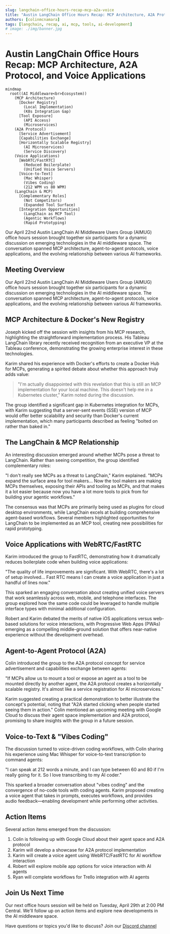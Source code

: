 ```yaml
---
slug: langchain-office-hours-recap-mcp-a2a-voice
title: "Austin LangChain Office Hours Recap: MCP Architecture, A2A Protocol, and Voice Applications"
authors: [colinmcnamara]
tags: [langchain, recap, ai, mcp, tools, ai-development]
# image: ./img/banner.jpg
---
```


# Austin LangChain Office Hours Recap: MCP Architecture, A2A Protocol, and Voice Applications

```mermaid
mindmap
  root((AI Middleware<br>Ecosystem))
    (MCP Architecture)
      [Docker Registry]
        (Local Implementation)
        (K8s Integration Gap)
      [Tool Exposure]
        (API Access)
        (Microservices)
    (A2A Protocol)
      [Service Advertisement]
      [Capabilities Exchange]
      [Horizontally Scalable Registry]
        (AI Microservices)
        (Service Discovery)
    (Voice Applications)
      [WebRTC/FastRTC]
        (Reduced Boilerplate)
        (Unified Voice Servers)
      [Voice-to-Text]
        (Mac Whisper)
        (Vibes Coding)
        (212 WPM vs 80 WPM)
    (LangChain & MCP)
      [Complementary Roles]
        (Not Competitors)
        (Expanded Tool Surface)
      [Integration Opportunities]
        (LangChain as MCP Tool)
        (Agentic Workflows)
        (Rapid Prototyping)
```

Our April 22nd Austin LangChain AI Middleware Users Group (AIMUG) office hours session brought together six participants for a dynamic discussion on emerging technologies in the AI middleware space. The conversation spanned MCP architecture, agent-to-agent protocols, voice applications, and the evolving relationship between various AI frameworks.

<!-- truncate -->

## Meeting Overview

Our April 22nd Austin LangChain AI Middleware Users Group (AIMUG) office hours session brought together six participants for a dynamic discussion on emerging technologies in the AI middleware space. The conversation spanned MCP architecture, agent-to-agent protocols, voice applications, and the evolving relationship between various AI frameworks.

## MCP Architecture & Docker's New Registry

Joseph kicked off the session with insights from his MCP research, highlighting the straightforward implementation process. His Tableau LangChain library recently received recognition from an executive VP at the Tableau conference, demonstrating the growing enterprise interest in these technologies.

Karim shared his experience with Docker's efforts to create a Docker Hub for MCPs, generating a spirited debate about whether this approach truly adds value:

> "I'm actually disappointed with this revelation that this is still an MCP implementation for your local machine. This doesn't help me in a Kubernetes cluster," Karim noted during the discussion.

The group identified a significant gap in Kubernetes integration for MCPs, with Karim suggesting that a server-sent events (SSE) version of MCP would offer better scalability and security than Docker's current implementation, which many participants described as feeling "bolted on rather than baked in."

## The LangChain & MCP Relationship

An interesting discussion emerged around whether MCPs pose a threat to LangChain. Rather than seeing competition, the group identified complementary roles:

"I don't really see MCPs as a threat to LangChain," Karim explained. "MCPs expand the surface area for tool makers... Now the tool makers are making MCPs themselves, exposing their APIs and tooling as MCPs, and that makes it a lot easier because now you have a lot more tools to pick from for building your agentic workflows."

The consensus was that MCPs are primarily being used as plugins for cloud desktop environments, while LangChain excels at building comprehensive agent-based workflows. Several members highlighted opportunities for LangChain to be implemented as an MCP tool, creating new possibilities for rapid prototyping.

## Voice Applications with WebRTC/FastRTC

Karim introduced the group to FastRTC, demonstrating how it dramatically reduces boilerplate code when building voice applications:

"The quality of life improvements are significant. With WebRTC, there's a lot of setup involved... Fast RTC means I can create a voice application in just a handful of lines now."

This sparked an engaging conversation about creating unified voice servers that work seamlessly across web, mobile, and telephone interfaces. The group explored how the same code could be leveraged to handle multiple interface types with minimal additional configuration.

Robert and Karim debated the merits of native iOS applications versus web-based solutions for voice interactions, with Progressive Web Apps (PWAs) emerging as a compelling middle-ground solution that offers near-native experience without the development overhead.

## Agent-to-Agent Protocol (A2A)

Colin introduced the group to the A2A protocol concept for service advertisement and capabilities exchange between agents:

"If MCPs allow us to mount a tool or expose an agent as a tool to be mounted directly by another agent, the A2A protocol creates a horizontally scalable registry. It's almost like a service registration for AI microservices."

Karim suggested creating a practical demonstration to better illustrate the concept's potential, noting that "A2A started clicking when people started seeing them in action." Colin mentioned an upcoming meeting with Google Cloud to discuss their agent space implementation and A2A protocol, promising to share insights with the group in a future session.

## Voice-to-Text & "Vibes Coding"

The discussion turned to voice-driven coding workflows, with Colin sharing his experience using Mac Whisper for voice-to-text transcription to command agents:

"I can speak at 212 words a minute, and I can type between 60 and 80 if I'm really going for it. So I love transcribing to my AI coder."

This sparked a broader conversation about "vibes coding" and the convergence of no-code tools with coding agents. Karim proposed creating a voice agent that takes in prompts, executes workflows, and provides audio feedback—enabling development while performing other activities.

## Action Items

Several action items emerged from the discussion:

1. Colin is following up with Google Cloud about their agent space and A2A protocol
2. Karim will develop a showcase for A2A protocol implementation
3. Karim will create a voice agent using WebRTC/FastRTC for AI workflow interaction
4. Robert will explore mobile app options for voice interaction with AI agents
5. Ryan will complete workflows for Trello integration with AI agents

## Join Us Next Time

Our next office hours session will be held on Tuesday, April 29th at 2:00 PM Central. We'll follow up on action items and explore new developments in the AI middleware space.

Have questions or topics you'd like to discuss? Join our [Discord channel](https://discord.com/invite/JzWgadPFQd)
